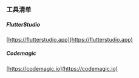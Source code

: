 ### 工具清单  

##### FlutterStudio  
[https://flutterstudio.app](https://flutterstudio.app)  

##### Codemagic  
[https://codemagic.io](https://codemagic.io)

